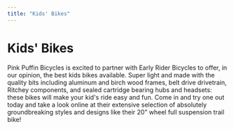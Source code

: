 ```yaml
---
title: "Kids' Bikes"
---
```


# Kids' Bikes

Pink Puffin Bicycles is excited to partner with Early Rider Bicycles to offer, in our opinion, the best kids bikes available. Super light and made with the quality bits including aluminum and birch wood frames, belt drive drivetrain, Ritchey components, and sealed cartridge bearing hubs and headsets: these bikes will make your kid's ride easy and fun. Come in and try one out today and take a look online at their extensive selection of absolutely groundbreaking styles and designs like their 20” wheel full suspension trail bike!
